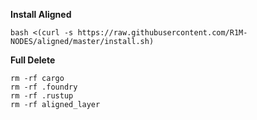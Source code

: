 <b> Install Aligned </b>

```
bash <(curl -s https://raw.githubusercontent.com/R1M-NODES/aligned/master/install.sh)
```

<b> Full Delete </b>

```
rm -rf cargo
rm -rf .foundry
rm -rf .rustup
rm -rf aligned_layer
```

